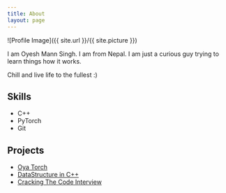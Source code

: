 ```yaml
---
title: About
layout: page
---
```

![Profile Image]({{ site.url }}/{{ site.picture }})

<p>I am Oyesh Mann Singh. I am from Nepal. I am just a curious guy trying 
to learn things how it works.</p>

<p>Chill and live life to the fullest :)</p>

<h2>Skills</h2>

<ul class="skill-list">
	<li>C++</li>
	<li>PyTorch</li>
	<li>Git</li>
</ul>

<h2>Projects</h2>

<ul>
	<li><a href="https://github.com/oya163/oyaTorch">Oya Torch</a></li>
	<li><a href="https://github.com/oya163/DataStructure_Cpp">DataStructure in C++</a></li>
	<li><a href="https://github.com/oya163/CrackingTheCode">Cracking The Code Interview</a></li>
</ul>
